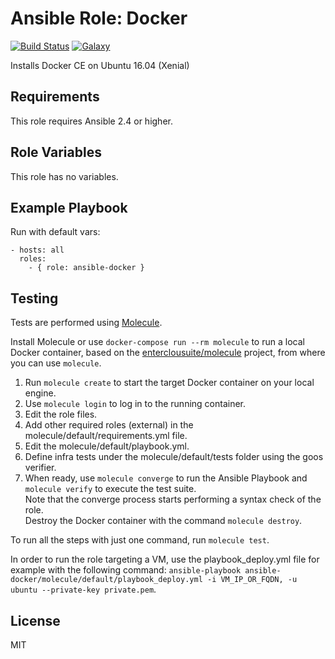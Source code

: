 Ansible Role: Docker
======================================

[![Build Status](https://travis-ci.org/entercloudsuite/ansible-docker.svg?branch=master)](https://travis-ci.org/entercloudsuite/ansible-docker)
[![Galaxy](https://img.shields.io/badge/galaxy-entercloudsuite.docker-blue.svg?style=flat-square)](https://galaxy.ansible.com/entercloudsuite/docker)  

Installs Docker CE on Ubuntu 16.04 (Xenial)

## Requirements

This role requires Ansible 2.4 or higher.

## Role Variables

This role has no variables.

## Example Playbook

Run with default vars:

    - hosts: all
      roles:
        - { role: ansible-docker }

## Testing

Tests are performed using [Molecule](http://molecule.readthedocs.org/en/latest/).

Install Molecule or use `docker-compose run --rm molecule` to run a local Docker container, based on the [enterclousuite/molecule](https://hub.docker.com/r/fminzoni/molecule/) project, from where you can use `molecule`.

1. Run `molecule create` to start the target Docker container on your local engine.  
2. Use `molecule login` to log in to the running container.  
3. Edit the role files.  
4. Add other required roles (external) in the molecule/default/requirements.yml file.  
5. Edit the molecule/default/playbook.yml.  
6. Define infra tests under the molecule/default/tests folder using the goos verifier.  
7. When ready, use `molecule converge` to run the Ansible Playbook and `molecule verify` to execute the test suite.  
Note that the converge process starts performing a syntax check of the role.  
Destroy the Docker container with the command `molecule destroy`.   

To run all the steps with just one command, run `molecule test`. 

In order to run the role targeting a VM, use the playbook_deploy.yml file for example with the following command: `ansible-playbook ansible-docker/molecule/default/playbook_deploy.yml -i VM_IP_OR_FQDN, -u ubuntu --private-key private.pem`.  

## License

MIT